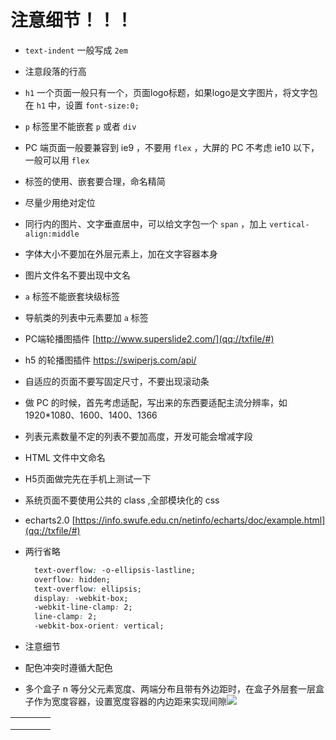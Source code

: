 # 注意细节！！！

- `text-indent` 一般写成 `2em`

- 注意段落的行高

- `h1` 一个页面一般只有一个，页面logo标题，如果logo是文字图片，将文字包在 `h1` 中，设置 `font-size:0;`

- `p` 标签里不能嵌套 `p` 或者 `div`

- PC 端页面一般要兼容到 ie9 ，不要用 `flex` ，大屏的 PC 不考虑 ie10 以下，一般可以用 `flex`

- 标签的使用、嵌套要合理，命名精简

- 尽量少用绝对定位

- 同行内的图片、文字垂直居中，可以给文字包一个 `span` ，加上 `vertical-align:middle`

- 字体大小不要加在外层元素上，加在文字容器本身

- 图片文件名不要出现中文名

- `a` 标签不能嵌套块级标签

- 导航类的列表中元素要加 `a` 标签

- PC端轮播图插件 [http://www.superslide2.com/](qq://txfile/#)

- h5 的轮播图插件 https://swiperjs.com/api/

- 自适应的页面不要写固定尺寸，不要出现滚动条

- 做 PC 的时候，首先考虑适配，写出来的东西要适配主流分辨率，如 1920*1080、1600、1400、1366

- 列表元素数量不定的列表不要加高度，开发可能会增减字段

- HTML 文件中文命名

- H5页面做完先在手机上测试一下

- 系统页面不要使用公共的 class ,全部模块化的 css

- echarts2.0 [https://info.swufe.edu.cn/netinfo/echarts/doc/example.html](qq://txfile/#)

- 两行省略 

  ```css
    text-overflow: -o-ellipsis-lastline;
    overflow: hidden;
    text-overflow: ellipsis;
    display: -webkit-box;
    -webkit-line-clamp: 2;
    line-clamp: 2;
    -webkit-box-orient: vertical;
  
  ```

- 注意细节

- 配色冲突时遵循大配色

- 多个盒子 n 等分父元素宽度、两端分布且带有外边距时，在盒子外层套一层盒子作为宽度容器，设置宽度容器的内边距来实现间隙![](C:\Users\Administrator\AppData\Roaming\Typora\typora-user-images\image-20200908163813503.png)



|      |      |      |      |
| ---- | ---- | ---- | ---- |
|      |      |      |      |
|      |      |      |      |
|      |      |      |      |


